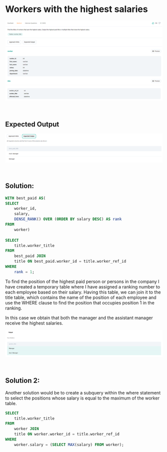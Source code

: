 # Workers with the highest salaries

<div id="header" align="center">
  <img src="https://github.com/MartaCasdelg/StrataScratch-SQL-Challenges/blob/main/Medium/Images/workers_highest_salaries_1.png" />
</div>

<div id="header" align="center">
  <img src="https://github.com/MartaCasdelg/StrataScratch-SQL-Challenges/blob/main/Medium/Images/workers_highest_salaries_2.png" />
</div>


&nbsp;

## Expected Output

<div id="header" align="center">
  <img src="https://github.com/MartaCasdelg/StrataScratch-SQL-Challenges/blob/main/Medium/Images/workers_highest_salaries_3.png" />
</div>

&nbsp;


## Solution:

```sql
WITH best_paid AS(
SELECT
    worker_id,
    salary,
    DENSE_RANK() OVER (ORDER BY salary DESC) AS rank
FROM
    worker)

SELECT
    title.worker_title
FROM
    best_paid JOIN
    title ON best_paid.worker_id = title.worker_ref_id
WHERE
    rank = 1;
```

To find the position of the highest paid person or persons in the company I have created a temporary table where I have assigned a ranking number to each employee based on their salary. Having this table, we can join it to the title table, which contains the name of the position of each employee and use the WHERE clause to find the position that occupies position 1 in the ranking. 

In this case we obtain that both the manager and the assistant manager receive the highest salaries.

<div id="header" align="center">
  <img src="https://github.com/MartaCasdelg/StrataScratch-SQL-Challenges/blob/main/Medium/Images/workers_highest_salaries_output.png" />
</div>

&nbsp;

## Solution 2:

Another solution would be to create a subquery within the where statement to select the positions whose salary is equal to the maximum of the worker table.

```sql
SELECT
    title.worker_title
FROM
    worker JOIN 
    title ON worker.worker_id = title.worker_ref_id
WHERE
    worker.salary = (SELECT MAX(salary) FROM worker);
```

